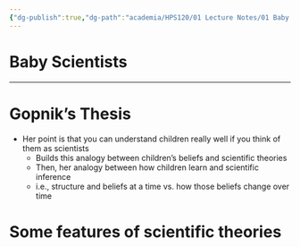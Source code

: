 ```yaml
---
{"dg-publish":true,"dg-path":"academia/HPS120/01 Lecture Notes/01 Baby Scientists.md","permalink":"/academia/hps-120/01-lecture-notes/01-baby-scientists/","created":"2023-10-17T20:18:19.366-07:00","updated":"2023-10-17T22:53:14.947-07:00"}
---
```


# Baby Scientists

---

# Gopnik’s Thesis

- Her point is that you can understand children really well if you think of them as scientists
    - Builds this analogy between children’s beliefs and scientific theories
    - Then, her analogy between how children learn and scientific inference
    - i.e., structure and beliefs at a time vs. how those beliefs change over time

# Some features of scientific theories